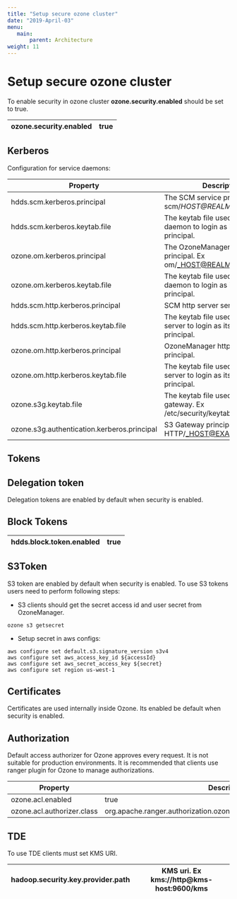 ```yaml
---
title: "Setup secure ozone cluster"
date: "2019-April-03"
menu:
   main:
       parent: Architecture
weight: 11
---
```

<!---
  Licensed to the Apache Software Foundation (ASF) under one or more
  contributor license agreements.  See the NOTICE file distributed with
  this work for additional information regarding copyright ownership.
  The ASF licenses this file to You under the Apache License, Version 2.0
  (the "License"); you may not use this file except in compliance with
  the License.  You may obtain a copy of the License at

      http://www.apache.org/licenses/LICENSE-2.0

  Unless required by applicable law or agreed to in writing, software
  distributed under the License is distributed on an "AS IS" BASIS,
  WITHOUT WARRANTIES OR CONDITIONS OF ANY KIND, either express or implied.
  See the License for the specific language governing permissions and
  limitations under the License.
-->
# Setup secure ozone cluster #
To enable security in ozone cluster **ozone.security.enabled** should be set to true.

ozone.security.enabled| true
----------------------|------
## Kerberos ##
Configuration for service daemons:

Property|Description
--------|------------------------------------------------------------
hdds.scm.kerberos.principal     | The SCM service principal. Ex scm/_HOST@REALM.COM_
hdds.scm.kerberos.keytab.file   |The keytab file used by SCM daemon to login as its service principal.
ozone.om.kerberos.principal     |The OzoneManager service principal. Ex om/_HOST@REALM.COM
ozone.om.kerberos.keytab.file   |The keytab file used by SCM daemon to login as its service principal.
hdds.scm.http.kerberos.principal|SCM http server service principal.
hdds.scm.http.kerberos.keytab.file|The keytab file used by SCM http server to login as its service principal.
ozone.om.http.kerberos.principal|OzoneManager http server principal.
ozone.om.http.kerberos.keytab.file|The keytab file used by OM http server to login as its service principal.
ozone.s3g.keytab.file           |The keytab file used by S3 gateway. Ex /etc/security/keytabs/HTTP.keytab
ozone.s3g.authentication.kerberos.principal|S3 Gateway principal. Ex HTTP/_HOST@EXAMPLE.COM
## Tokens ##

## Delegation token ##
Delegation tokens are enabled by default when security is enabled.

## Block Tokens ##
hdds.block.token.enabled     | true
-----------------------------|------

## S3Token ##
S3 token are enabled by default when security is enabled.
To use S3 tokens users need to perform following steps:
* S3 clients should get the secret access id and user secret from OzoneManager.
```
ozone s3 getsecret
```
* Setup secret in aws configs:
```
aws configure set default.s3.signature_version s3v4
aws configure set aws_access_key_id ${accessId}
aws configure set aws_secret_access_key ${secret}
aws configure set region us-west-1
```

## Certificates ##
Certificates are used internally inside Ozone. Its enabled be default when security is enabled.

## Authorization ##
Default access authorizer for Ozone approves every request. It is not suitable for production environments. It is recommended that clients use ranger plugin for Ozone to manage authorizations.

Property|Description
--------|------------------------------------------------------------
ozone.acl.enabled         | true
ozone.acl.authorizer.class| org.apache.ranger.authorization.ozone.authorizer.RangerOzoneAuthorizer

## TDE ##
To use TDE clients must set KMS URI.

hadoop.security.key.provider.path  | KMS uri. Ex kms://http@kms-host:9600/kms
-----------------------------------|-----------------------------------------